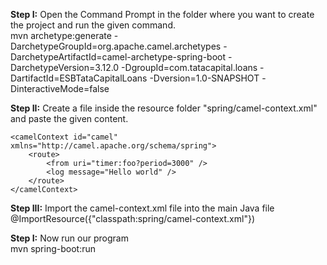 <b>Step I:</b> Open the Command Prompt in the folder where you want to create the project and run the given command.</br>
mvn archetype:generate -DarchetypeGroupId=org.apache.camel.archetypes -DarchetypeArtifactId=camel-archetype-spring-boot -DarchetypeVersion=3.12.0 -DgroupId=com.tatacapital.loans -DartifactId=ESBTataCapitalLoans -Dversion=1.0-SNAPSHOT -DinteractiveMode=false


<b>Step II:</b> Create a file inside the resource folder "spring/camel-context.xml" and paste the given content.</br>
<?xml version="1.0" encoding="UTF-8"?>
<beans xmlns="http://www.springframework.org/schema/beans"
	xmlns:xsi="http://www.w3.org/2001/XMLSchema-instance"
	xsi:schemaLocation="http://www.springframework.org/schema/beans https://www.springframework.org/schema/beans/spring-beans.xsd
						http://camel.apache.org/schema/spring https://camel.apache.org/schema/spring/camel-spring-2.23.3.xsd">


	<camelContext id="camel" xmlns="http://camel.apache.org/schema/spring">
		<route>
			<from uri="timer:foo?period=3000" />
			<log message="Hello world" />
		</route>
	</camelContext>

</beans>


<b>Step III:</b> Import the camel-context.xml file into the main Java file</br>
@ImportResource({"classpath:spring/camel-context.xml"})


<b>Step I:</b> Now run our program</br>
mvn spring-boot:run
